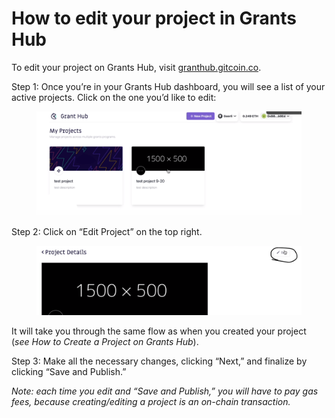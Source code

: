 # How to edit your project in Grants Hub

To edit your project on Grants Hub, visit [granthub.gitcoin.co](http://granthub.gitcoin.co).

Step 1: Once you’re in your Grants Hub dashboard, you will see a list of your active projects. Click on the one you’d like to edit:

<figure><img src="../.gitbook/assets/Screenshot 2022-09-23 at 17.06.00.png" alt=""><figcaption></figcaption></figure>

Step 2: Click on “Edit Project” on the top right.

<figure><img src="../.gitbook/assets/Screenshot 2022-09-23 at 17.07.17.png" alt=""><figcaption></figcaption></figure>

It will take you through the same flow as when you created your project (_see How to Create a Project on Grants Hub_).

Step 3: Make all the necessary changes, clicking “Next,” and finalize by clicking “Save and Publish.”

_Note: each time you edit and “Save and Publish,” you will have to pay gas fees, because creating/editing a project is an on-chain transaction._
